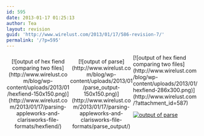 ```yaml
---
id: 595
date: 2013-01-17 01:25:13
author: Tea
layout: revision
guid: 'http://www.wirelust.com/2013/01/17/586-revision-7/'
permalink: '/?p=595'
---
```


<style type="text/css">
			#gallery-1 {
				margin: auto;
			}
			#gallery-1 .gallery-item {
				float: left;
				margin-top: 10px;
				text-align: center;
				width: 33%;
			}
			#gallery-1 img {
				border: 2px solid #cfcfcf;
			}
			#gallery-1 .gallery-caption {
				margin-left: 0;
			}
			/* see gallery_shortcode() in wp-includes/media.php */
		</style></head><body><div class="gallery galleryid-595 gallery-columns-3 gallery-size-thumbnail" id="gallery-1"><dl class="gallery-item"><dt class="gallery-icon portrait"> [![output of hex fiend comparing two files](http://www.wirelust.com/blog/wp-content/uploads/2013/01/hexfiend-150x150.png)](http://www.wirelust.com/2013/01/17/parsing-appleworks-and-clarisworks-file-formats/hexfiend/) </dt></dl><dl class="gallery-item"><dt class="gallery-icon landscape"> [![output of parse](http://www.wirelust.com/blog/wp-content/uploads/2013/01/parse_output-150x150.png)](http://www.wirelust.com/2013/01/17/parsing-appleworks-and-clarisworks-file-formats/parse_output/) </dt></dl>  
</div>[![output of hex fiend comparing two files](http://www.wirelust.com/blog/wp-content/uploads/2013/01/hexfiend-286x300.png)](http://www.wirelust.com/?attachment_id=587)

[![output of parse](http://www.wirelust.com/blog/wp-content/uploads/2013/01/parse_output-300x273.png)](http://www.wirelust.com/?attachment_id=588)